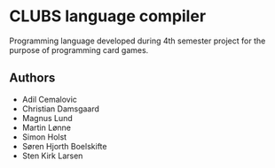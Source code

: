 # CLUBS language compiler

Programming language developed during 4th semester project for the purpose of programming card games.

## Authors

- Adil Cemalovic
- Christian Damsgaard
- Magnus Lund
- Martin Lønne
- Simon Holst
- Søren Hjorth Boelskifte
- Sten Kirk Larsen
